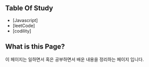 ## Table Of Study

- [Javascript]
- [leetCode]
- [codility]

## What is this Page?

이 페이지는 일하면서 혹은 공부하면서 배운 내용을 정리하는 페이지 입니다.
